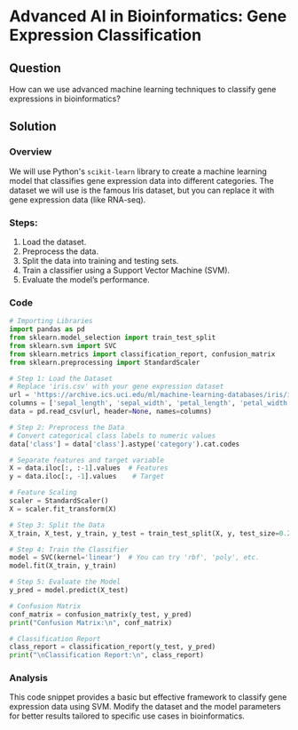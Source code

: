 # Advanced AI in Bioinformatics: Gene Expression Classification

## Question
How can we use advanced machine learning techniques to classify gene expressions in bioinformatics?

## Solution

### Overview
We will use Python's `scikit-learn` library to create a machine learning model that classifies gene expression data into different categories. The dataset we will use is the famous Iris dataset, but you can replace it with gene expression data (like RNA-seq).

### Steps:
1. Load the dataset.
2. Preprocess the data.
3. Split the data into training and testing sets.
4. Train a classifier using a Support Vector Machine (SVM).
5. Evaluate the model’s performance.

### Code

```python
# Importing Libraries
import pandas as pd
from sklearn.model_selection import train_test_split
from sklearn.svm import SVC
from sklearn.metrics import classification_report, confusion_matrix
from sklearn.preprocessing import StandardScaler

# Step 1: Load the Dataset
# Replace 'iris.csv' with your gene expression dataset
url = 'https://archive.ics.uci.edu/ml/machine-learning-databases/iris/iris.data'
columns = ['sepal_length', 'sepal_width', 'petal_length', 'petal_width', 'class']
data = pd.read_csv(url, header=None, names=columns)

# Step 2: Preprocess the Data
# Convert categorical class labels to numeric values
data['class'] = data['class'].astype('category').cat.codes

# Separate features and target variable
X = data.iloc[:, :-1].values  # Features
y = data.iloc[:, -1].values    # Target

# Feature Scaling
scaler = StandardScaler()
X = scaler.fit_transform(X)

# Step 3: Split the Data
X_train, X_test, y_train, y_test = train_test_split(X, y, test_size=0.2, random_state=42)

# Step 4: Train the Classifier
model = SVC(kernel='linear')  # You can try 'rbf', 'poly', etc.
model.fit(X_train, y_train)

# Step 5: Evaluate the Model
y_pred = model.predict(X_test)

# Confusion Matrix
conf_matrix = confusion_matrix(y_test, y_pred)
print("Confusion Matrix:\n", conf_matrix)

# Classification Report
class_report = classification_report(y_test, y_pred)
print("\nClassification Report:\n", class_report)
```

### Analysis
This code snippet provides a basic but effective framework to classify gene expression data using SVM. Modify the dataset and the model parameters for better results tailored to specific use cases in bioinformatics.